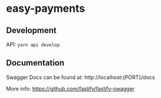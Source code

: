 # easy-payments

## Development 

API: `yarn api develop`

## Documentation

Swagger Docs can be found at: http://localhost:{PORT}/docs

More info: https://github.com/fastify/fastify-swagger